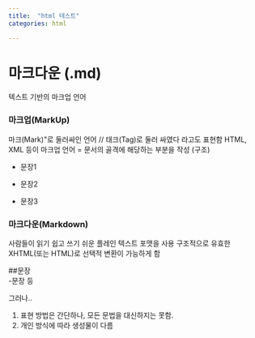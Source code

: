 ```yaml
---
title:  "html 테스트"
categories: html

---
```


# 마크다운 (.md)

텍스트 기반의 마크업 언어

### 마크업(MarkUp)
마크(Mark)"로 둘러싸인 언어 // 태크(Tag)로 둘러 싸였다 라고도 표현함
HTML, XML 등이 마크업 언어 = 문서의 골격에 해당하는 부분을 작성 (구조)
- </a>문장1</a>
- </p>문장2</p>
- </h>문장3</h>


### 마크다운(Markdown)
사람들이 읽기 쉽고 쓰기 쉬운 플레인 텍스트 포맷을 사용
구조적으로 유효한 XHTML(또는 HTML)로 선택적 변환이 가능하게 함

##문장  
-문장 등

그러나..
1. 표현 방법은 간단하나, 모든 문법을 대신하지는 못함.
2. 개인 방식에 따라 생성물이 다름


